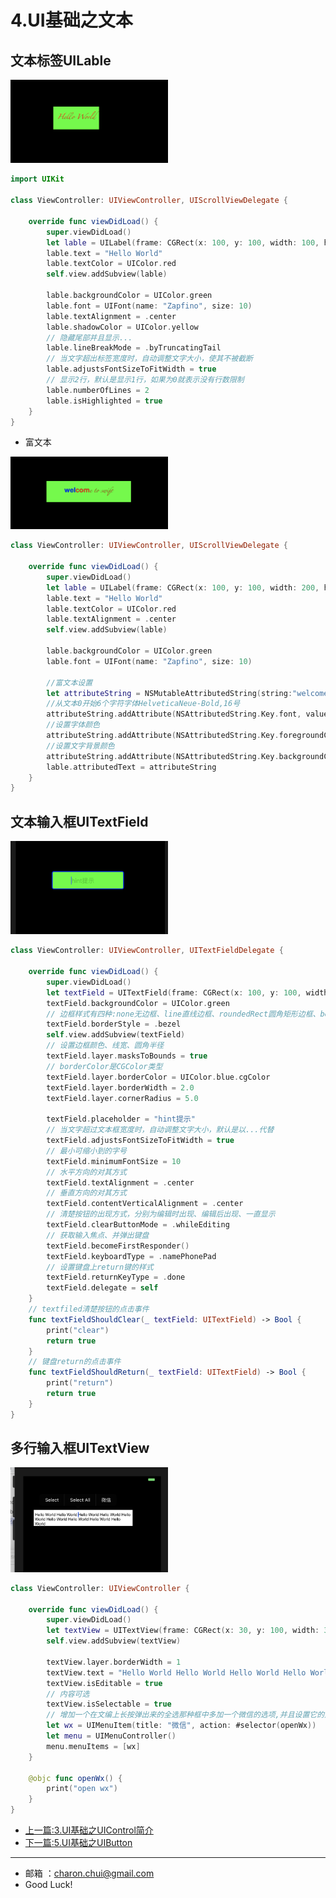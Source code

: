 4.UI基础之文本
===

## 文本标签UILable

<img src="https://github.com/CharonChui/Pictures/blob/master/ios_uilable_1.png" width="50%" height="50%" />

```swift
import UIKit

class ViewController: UIViewController, UIScrollViewDelegate {
    
    override func viewDidLoad() {
        super.viewDidLoad()
        let lable = UILabel(frame: CGRect(x: 100, y: 100, width: 100, height: 50))
        lable.text = "Hello World"
        lable.textColor = UIColor.red
        self.view.addSubview(lable)
        
        lable.backgroundColor = UIColor.green
        lable.font = UIFont(name: "Zapfino", size: 10)
        lable.textAlignment = .center
        lable.shadowColor = UIColor.yellow
        // 隐藏尾部并且显示...
        lable.lineBreakMode = .byTruncatingTail
        // 当文字超出标签宽度时，自动调整文字大小，使其不被截断
        lable.adjustsFontSizeToFitWidth = true
        // 显示2行，默认是显示1行，如果为0就表示没有行数限制
        lable.numberOfLines = 2
        lable.isHighlighted = true
    }
}
```

- 富文本

<img src="https://github.com/CharonChui/Pictures/blob/master/ios_uilable_2.png" width="50%" height="50%" />


```swift
class ViewController: UIViewController, UIScrollViewDelegate {
    
    override func viewDidLoad() {
        super.viewDidLoad()
        let lable = UILabel(frame: CGRect(x: 100, y: 100, width: 200, height: 50))
        lable.text = "Hello World"
        lable.textColor = UIColor.red
        lable.textAlignment = .center
        self.view.addSubview(lable)
        
        lable.backgroundColor = UIColor.green
        lable.font = UIFont(name: "Zapfino", size: 10)

        //富文本设置
        let attributeString = NSMutableAttributedString(string:"welcome to swift")
        //从文本0开始6个字符字体HelveticaNeue-Bold,16号
        attributeString.addAttribute(NSAttributedString.Key.font, value: UIFont(name: "HelveticaNeue-Bold", size: 16)!, range: NSMakeRange(0,6))
        //设置字体颜色
        attributeString.addAttribute(NSAttributedString.Key.foregroundColor, value: UIColor.blue, range: NSMakeRange(0, 3))
        //设置文字背景颜色
        attributeString.addAttribute(NSAttributedString.Key.backgroundColor, value: UIColor.green, range: NSMakeRange(3,3))
        lable.attributedText = attributeString
    }
}
```

## 文本输入框UITextField

<img src="https://github.com/CharonChui/Pictures/blob/master/ios_uitextfield.png" width="50%" height="50%" />

```swift
class ViewController: UIViewController, UITextFieldDelegate {
    
    override func viewDidLoad() {
        super.viewDidLoad()
        let textField = UITextField(frame: CGRect(x: 100, y: 100, width: 200, height: 50))
        textField.backgroundColor = UIColor.green
        // 边框样式有四种:none无边框、line直线边框、roundedRect圆角矩形边框、bezel边线加阴影，默认为无边框
        textField.borderStyle = .bezel
        self.view.addSubview(textField)
        // 设置边框颜色、线宽、圆角半径
        textField.layer.masksToBounds = true
        // borderColor是CGColor类型
        textField.layer.borderColor = UIColor.blue.cgColor
        textField.layer.borderWidth = 2.0
        textField.layer.cornerRadius = 5.0
        
        textField.placeholder = "hint提示"
        // 当文字超过文本框宽度时，自动调整文字大小，默认是以...代替
        textField.adjustsFontSizeToFitWidth = true
        // 最小可缩小到的字号
        textField.minimumFontSize = 10
        // 水平方向的对其方式
        textField.textAlignment = .center
        // 垂直方向的对其方式
        textField.contentVerticalAlignment = .center
        // 清楚按钮的出现方式，分别为编辑时出现、编辑后出现、一直显示
        textField.clearButtonMode = .whileEditing
        // 获取输入焦点、并弹出键盘
        textField.becomeFirstResponder()
        textField.keyboardType = .namePhonePad
        // 设置键盘上return键的样式
        textField.returnKeyType = .done
        textField.delegate = self
    }
    // textfiled清楚按钮的点击事件
    func textFieldShouldClear(_ textField: UITextField) -> Bool {
        print("clear")
        return true
    }
    // 键盘return的点击事件
    func textFieldShouldReturn(_ textField: UITextField) -> Bool {
        print("return")
        return true
    }
}
```

## 多行输入框UITextView

<img src="https://github.com/CharonChui/Pictures/blob/master/ios_uitextview.png" width="50%" height="50%" />


```swift
class ViewController: UIViewController {
    
    override func viewDidLoad() {
        super.viewDidLoad()
        let textView = UITextView(frame: CGRect(x: 30, y: 100, width: 300, height: 50))
        self.view.addSubview(textView)
        
        textView.layer.borderWidth = 1
        textView.text = "Hello World Hello World Hello World Hello World Hello World Hello World Hello World Hello World Hello World"
        textView.isEditable = true
        // 内容可选
        textView.isSelectable = true
        // 增加一个在文编上长按弹出来的全选那种框中多加一个微信的选项,并且设置它的点击事件
        let wx = UIMenuItem(title: "微信", action: #selector(openWx))
        let menu = UIMenuController()
        menu.menuItems = [wx]
    }
    
    @objc func openWx() {
        print("open wx")
    }
}
```


- [上一篇:3.UI基础之UIControl简介](https://github.com/CharonChui/iOSStudyNote/blob/master/iOS%E5%BC%80%E5%8F%91%E5%9F%BA%E7%A1%80/3.UI%E5%9F%BA%E7%A1%80%E4%B9%8BUIControl%E7%AE%80%E4%BB%8B.md)
- [下一篇:5.UI基础之UIButton](https://github.com/CharonChui/iOSStudyNote/blob/master/iOS%E5%BC%80%E5%8F%91%E5%9F%BA%E7%A1%80/5.UI%E5%9F%BA%E7%A1%80%E4%B9%8BUIButton.md)


---

- 邮箱 ：charon.chui@gmail.com  
- Good Luck! 
